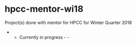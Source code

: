 # hpcc-mentor-wi18
Project(s) done with mentor for HPCC for Winter Quarter 2018 
 - - Currently in progress - -
